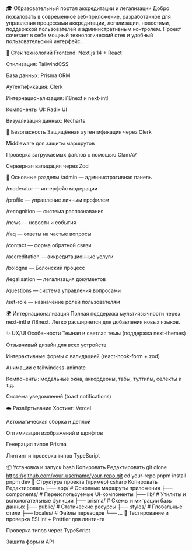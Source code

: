 🎓 Образовательный портал аккредитации и легализации
Добро пожаловать в современное веб-приложение, разработанное для управления процессами аккредитации, легализации, новостями, поддержкой пользователей и административным контролем. Проект сочетает в себе мощный технологический стек и удобный пользовательский интерфейс.

🚀 Стек технологий
Frontend: Next.js 14 + React

Стилизация: TailwindCSS

База данных: Prisma ORM

Аутентификация: Clerk

Интернационализация: i18next и next-intl

Компоненты UI: Radix UI

Визуализация данных: Recharts

🔐 Безопасность
Защищённая аутентификация через Clerk

Middleware для защиты маршрутов

Проверка загружаемых файлов с помощью ClamAV

Серверная валидация через Zod

🧩 Основные разделы
/admin — административная панель

/moderator — интерфейс модерации

/profile — управление личным профилем

/recognition — система распознавания

/news — новости и события

/faq — ответы на частые вопросы

/contact — форма обратной связи

/accreditation — аккредитационные услуги

/bologna — Болонский процесс

/legalisation — легализация документов

/questions — система управления вопросами

/set-role — назначение ролей пользователям

🌍 Интернационализация
Полная поддержка мультиязычности через next-intl и i18next. Легко расширяется для добавления новых языков.

✨ UX/UI Особенности
Темная и светлая темы (поддержка next-themes)

Отзывчивый дизайн для всех устройств

Интерактивные формы с валидацией (react-hook-form + zod)

Анимации с tailwindcss-animate

Компоненты: модальные окна, аккордеоны, табы, тултипы, селекты и т.д.

Система уведомлений (toast notifications)

☁️ Развёртывание
Хостинг: Vercel

Автоматическая сборка и деплой

Оптимизация изображений и шрифтов

Генерация типов Prisma

Линтинг и проверка типов TypeScript

📦 Установка и запуск
bash
Копировать
Редактировать
git clone https://github.com/your-username/your-repo.git
cd your-repo
pnpm install
pnpm dev
📁 Структура проекта (пример)
csharp
Копировать
Редактировать
├── app/                   # Основные маршруты приложения
├── components/            # Переиспользуемые UI-компоненты
├── lib/                   # Утилиты и вспомогательные функции
├── prisma/                # Схемы и миграции базы данных
├── public/                # Статические ресурсы
├── styles/                # Глобальные стили
├── locales/               # Файлы переводов
└── ... 
🧪 Тестирование и проверка
ESLint + Prettier для линтинга

Проверка типов через TypeScript

Защита форм и API

